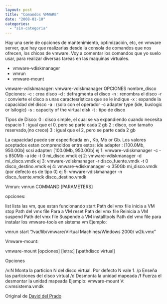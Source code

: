 ```yaml
---
layout: post
title: "Comandos VMWARE"
date: "2008-01-10"
categories: 
  - "sin-categoria"
---
```


Hay una serie de opciones de mantenimiento, optimización, etc, en vmware server, que hay que realizarlas desde la consola de comandos que nos ofrecen, los chicos de vmware. Voy a comentar los comandos que yo suelo usar, para realizar diversas tareas en las maquinas virtuales.

- vmware-vdiskmanager
- vmrun
- vmware-mount

vmware-vdiskmanager: vmware-vdiskmanager OPCIONES nombre\_disco Opciones: -c : crea disco -d : defragmenta el disco -n : renombra el disco -r : convierte el disco a unas caractesrísticas que se le indique -x : expande la capacidad del disco -a : (solo con el operador -c adapter type (ide, buslogic or lsilogic) -s : capacity of the virtual disk -t : tipo de disco

Tipos de Disco: 0 : disco simple, el cual se va expandiendo cuando necesita espacio 1 : igual que el 0, pero se parte cada 2 gb 2 : disco, con tamaño reservado,(no crece) 3 : igual que el 2, pero se parte cada 2 gb

La capacidad puede ser especificada en , Kb, Mb or Gb. Los valores aceptados estan comprendidos entre estos: ide adapter : \[100.0Mb, 950.0Gb\] scsi adapter: \[100.0Mb, 950.0Gb\] ej 1: vmware-vdiskmanager -c -s 850Mb -a ide -t 0 mi\_disco.vmdk ej 2: vmware-vdiskmanager -d mi\_disco.vmdk ej 3: vmware-vdiskmanager -r disco\_fuente.vmdk -t 0 disco\_destino.vmdk ej 4: vmware-vdiskmanager -x 350Gb mi\_disco.vmdk (por defecto es de tipo 0) ej 5: vmware-vdiskmanager -n disco\_fuente.vmdk disco\_destino.vmdk

Vmrun: vmrun COMMAND \[PARAMETERS\]

opciones:

list lista las vm, que estan funcionando start Path del vmx file inicia a VM stop Path del vmx file Para a VM reset Path del vmx file Reinicia a VM suspend Path del vmx file Suspende a VM installtools Path del vmx file para instalar los vmware-tools en sistema vm Ejemplo:

vmrun start “/var/lib/vmware/Virtual Machines/Windows 2000/ w2k.vmx”

Vmware-mount:

vmware-mount \[opciones\] \[letra:\] \[\\pathdisco virtual\]

Opciones

/v:N Monta la particion N del disco virtual. Por defecto N vale 1. /p Enseña las particiones del disco virtual /d Desmonta la unidad mapeada /f Fuerza el desmontar la unidad mapeada Ejemplo: vmware-mount V: c:vmsistema.vmdk

Original de [David del Prado](https://daviddelprado.blogspot.com/2007/05/comandos-vmware.html)
